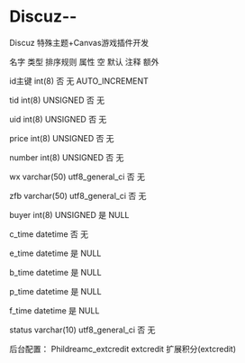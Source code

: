 # Discuz--
Discuz 特殊主题+Canvas游戏插件开发

  名字	类型	排序规则	属性	空	默认	注释	额外
  
  id主键	int(8)			否	无		AUTO_INCREMENT
  
  tid	int(8)		UNSIGNED	否	无		
  
  uid	int(8)		UNSIGNED	否	无	
  
  price	int(8)		UNSIGNED	否	无
  
  number	int(8)		UNSIGNED	否	无
  
  wx	varchar(50)	utf8_general_ci		否	无
  
  zfb	varchar(50)	utf8_general_ci		否	无
  
  buyer	int(8)		UNSIGNED	是	NULL
  
  c_time	datetime			否	无	
  
  e_time	datetime			是	NULL
  
  b_time	datetime			是	NULL	
  
  p_time	datetime			是	NULL	
  
  f_time	datetime			是	NULL
  
  status	varchar(10)	utf8_general_ci		否	无
  
  
  后台配置：
  Phildreamc_extcredit	extcredit	扩展积分(extcredit)
